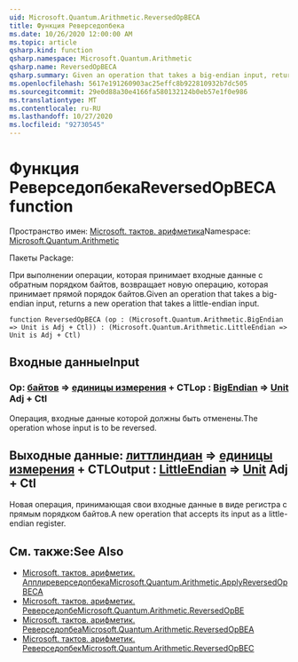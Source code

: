 ```yaml
---
uid: Microsoft.Quantum.Arithmetic.ReversedOpBECA
title: Функция Реверседопбека
ms.date: 10/26/2020 12:00:00 AM
ms.topic: article
qsharp.kind: function
qsharp.namespace: Microsoft.Quantum.Arithmetic
qsharp.name: ReversedOpBECA
qsharp.summary: Given an operation that takes a big-endian input, returns a new operation that takes a little-endian input.
ms.openlocfilehash: 5617e191260903ac25effc8b922810932b7dc505
ms.sourcegitcommit: 29e0d88a30e4166fa580132124b0eb57e1f0e986
ms.translationtype: MT
ms.contentlocale: ru-RU
ms.lasthandoff: 10/27/2020
ms.locfileid: "92730545"
---
```

# <a name="reversedopbeca-function"></a><span data-ttu-id="cdc03-102">Функция Реверседопбека</span><span class="sxs-lookup"><span data-stu-id="cdc03-102">ReversedOpBECA function</span></span>

<span data-ttu-id="cdc03-103">Пространство имен: [Microsoft. тактов. арифметика](xref:Microsoft.Quantum.Arithmetic)</span><span class="sxs-lookup"><span data-stu-id="cdc03-103">Namespace: [Microsoft.Quantum.Arithmetic](xref:Microsoft.Quantum.Arithmetic)</span></span>

<span data-ttu-id="cdc03-104">Пакеты [](https://nuget.org/packages/)</span><span class="sxs-lookup"><span data-stu-id="cdc03-104">Package: [](https://nuget.org/packages/)</span></span>


<span data-ttu-id="cdc03-105">При выполнении операции, которая принимает входные данные с обратным порядком байтов, возвращает новую операцию, которая принимает прямой порядок байтов.</span><span class="sxs-lookup"><span data-stu-id="cdc03-105">Given an operation that takes a big-endian input, returns a new operation that takes a little-endian input.</span></span>

```qsharp
function ReversedOpBECA (op : (Microsoft.Quantum.Arithmetic.BigEndian => Unit is Adj + Ctl)) : (Microsoft.Quantum.Arithmetic.LittleEndian => Unit is Adj + Ctl)
```


## <a name="input"></a><span data-ttu-id="cdc03-106">Входные данные</span><span class="sxs-lookup"><span data-stu-id="cdc03-106">Input</span></span>

### <a name="op--bigendian--unit-adj--ctl"></a><span data-ttu-id="cdc03-107">Op: [байтов](xref:Microsoft.Quantum.Arithmetic.BigEndian) => [единицы измерения](xref:microsoft.quantum.lang-ref.unit) + CTL</span><span class="sxs-lookup"><span data-stu-id="cdc03-107">op : [BigEndian](xref:Microsoft.Quantum.Arithmetic.BigEndian) => [Unit](xref:microsoft.quantum.lang-ref.unit) Adj + Ctl</span></span>

<span data-ttu-id="cdc03-108">Операция, входные данные которой должны быть отменены.</span><span class="sxs-lookup"><span data-stu-id="cdc03-108">The operation whose input is to be reversed.</span></span>



## <a name="output--littleendian--unit-adj--ctl"></a><span data-ttu-id="cdc03-109">Выходные данные: [литтлиндиан](xref:Microsoft.Quantum.Arithmetic.LittleEndian) => [единицы измерения](xref:microsoft.quantum.lang-ref.unit) + CTL</span><span class="sxs-lookup"><span data-stu-id="cdc03-109">Output : [LittleEndian](xref:Microsoft.Quantum.Arithmetic.LittleEndian) => [Unit](xref:microsoft.quantum.lang-ref.unit) Adj + Ctl</span></span>

<span data-ttu-id="cdc03-110">Новая операция, принимающая свои входные данные в виде регистра с прямым порядком байтов.</span><span class="sxs-lookup"><span data-stu-id="cdc03-110">A new operation that accepts its input as a little-endian register.</span></span>

## <a name="see-also"></a><span data-ttu-id="cdc03-111">См. также:</span><span class="sxs-lookup"><span data-stu-id="cdc03-111">See Also</span></span>

- [<span data-ttu-id="cdc03-112">Microsoft. тактов. арифметик. Апплиреверседопбека</span><span class="sxs-lookup"><span data-stu-id="cdc03-112">Microsoft.Quantum.Arithmetic.ApplyReversedOpBECA</span></span>](xref:Microsoft.Quantum.Arithmetic.ApplyReversedOpBECA)
- [<span data-ttu-id="cdc03-113">Microsoft. тактов. арифметик. Реверседопбе</span><span class="sxs-lookup"><span data-stu-id="cdc03-113">Microsoft.Quantum.Arithmetic.ReversedOpBE</span></span>](xref:Microsoft.Quantum.Arithmetic.ReversedOpBE)
- [<span data-ttu-id="cdc03-114">Microsoft. тактов. арифметик. Реверседопбеа</span><span class="sxs-lookup"><span data-stu-id="cdc03-114">Microsoft.Quantum.Arithmetic.ReversedOpBEA</span></span>](xref:Microsoft.Quantum.Arithmetic.ReversedOpBEA)
- [<span data-ttu-id="cdc03-115">Microsoft. тактов. арифметик. Реверседопбек</span><span class="sxs-lookup"><span data-stu-id="cdc03-115">Microsoft.Quantum.Arithmetic.ReversedOpBEC</span></span>](xref:Microsoft.Quantum.Arithmetic.ReversedOpBEC)